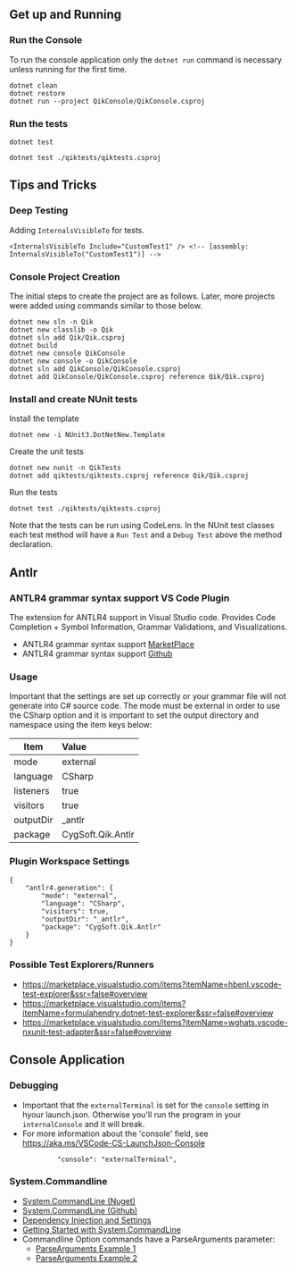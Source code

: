 
## Get up and Running

### Run the Console
To run the console application only the `dotnet run` command is necessary unless running for the first time.

```
dotnet clean
dotnet restore
dotnet run --project QikConsole/QikConsole.csproj
```

### Run the tests

```
dotnet test
```

```
dotnet test ./qiktests/qiktests.csproj
```

## Tips and Tricks

### Deep Testing

Adding `InternalsVisibleTo` for tests.
```
<InternalsVisibleTo Include="CustomTest1" /> <!-- [assembly: InternalsVisibleTo("CustomTest1")] -->
```

### Console Project Creation
The initial steps to create the project are as follows. Later, more projects were added using commands similar to those below.

```
dotnet new sln -n Qik
dotnet new classlib -o Qik
dotnet sln add Qik/Qik.csproj
dotnet build
dotnet new console QikConsole
dotnet new console -o QikConsole
dotnet sln add QikConsole/QikConsole.csproj
dotnet add QikConsole/QikConsole.csproj reference Qik/Qik.csproj
```
### Install and create NUnit tests

Install the template
```
dotnet new -i NUnit3.DotNetNew.Template
```
Create the unit tests
```
dotnet new nunit -n QikTests
dotnet add qiktests/qiktests.csproj reference Qik/Qik.csproj
```
Run the tests
```
dotnet test ./qiktests/qiktests.csproj
```
Note that the tests can be run using CodeLens. In the NUnit test classes each test method will have a `Run Test` and a `Debug Test` above the method declaration.

## Antlr

### ANTLR4 grammar syntax support VS Code Plugin

The extension for ANTLR4 support in Visual Studio code. Provides Code Completion + Symbol Information, Grammar Validations, and Visualizations.

- ANTLR4 grammar syntax support [MarketPlace](https://marketplace.visualstudio.com/items?itemName=mike-lischke.vscode-antlr4&ssr=false#qna)
- ANTLR4 grammar syntax support [Github](https://github.com/mike-lischke/vscode-antlr4)

### Usage

Important that the settings are set up correctly or your grammar file will not generate into C# source code. The mode must be external in order to use the CSharp option and it is important to set the output directory and namespace using the item keys below:

 Item | Value |
| --- | :--- |
| mode | external  |
| language | CSharp  |
| listeners | true  |
| visitors | true  |
| outputDir | _antlr  |
| package | CygSoft.Qik.Antlr  |

### Plugin Workspace Settings
```
{
    "antlr4.generation": {
        "mode": "external",
        "language": "CSharp",
        "visitors": true,
        "outputDir": "_antlr",
        "package": "CygSoft.Qik.Antlr"
    }
}
```
### Possible Test Explorers/Runners

- https://marketplace.visualstudio.com/items?itemName=hbenl.vscode-test-explorer&ssr=false#overview
- https://marketplace.visualstudio.com/items?itemName=formulahendry.dotnet-test-explorer&ssr=false#overview
- https://marketplace.visualstudio.com/items?itemName=wghats.vscode-nxunit-test-adapter&ssr=false#overview

## Console Application

### Debugging

- Important that the `externalTerminal` is set for the `console` setting in hyour launch.json. Otherwise you'll run the program in your `internalConsole` and it will break. 
- For more information about the 'console' field, see https://aka.ms/VSCode-CS-LaunchJson-Console

```
            "console": "externalTerminal",
```

### System.Commandline

- [System.CommandLine (Nuget)](https://www.nuget.org/packages/System.CommandLine)
- [System.CommandLine (Github)](https://github.com/dotnet/command-line-api/blob/master/docs/Your-first-app-with-System-CommandLine.md)
- [Dependency Injection and Settings](https://espressocoder.com/2018/12/03/build-a-console-app-in-net-core-like-a-pro/)
- [Getting Started with System.CommandLine](https://dotnetdevaddict.co.za/2020/09/25/getting-started-with-system-commandline/)
- Commandline Option commands have a ParseArguments parameter:
  - [ParseArguments Example 1](https://csharp.hotexamples.com/examples/CommandLine/Parser/ParseArguments/php-parser-parsearguments-method-examples.html)
  - [ParseArguments Example 2](https://csharp.hotexamples.com/examples/CommandLine/CommandLineParser/ParseArguments/php-commandlineparser-parsearguments-method-examples.html)